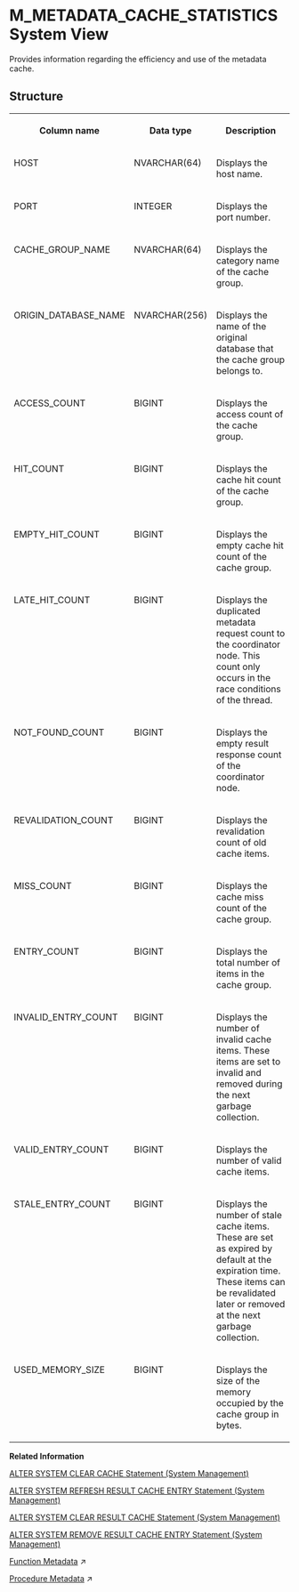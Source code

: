 <!-- loio66f4caa7c21f4feb94980ac9c43efa58 -->

# M\_METADATA\_CACHE\_STATISTICS System View

Provides information regarding the efficiency and use of the metadata cache.



## Structure


<table>
<tr>
<th valign="top">

Column name



</th>
<th valign="top">

Data type



</th>
<th valign="top">

Description



</th>
</tr>
<tr>
<td valign="top">

HOST



</td>
<td valign="top">

NVARCHAR\(64\)



</td>
<td valign="top">

Displays the host name.



</td>
</tr>
<tr>
<td valign="top">

PORT



</td>
<td valign="top">

INTEGER



</td>
<td valign="top">

Displays the port number.



</td>
</tr>
<tr>
<td valign="top">

CACHE\_GROUP\_NAME



</td>
<td valign="top">

NVARCHAR\(64\)



</td>
<td valign="top">

Displays the category name of the cache group.



</td>
</tr>
<tr>
<td valign="top">

ORIGIN\_DATABASE\_NAME



</td>
<td valign="top">

NVARCHAR\(256\)



</td>
<td valign="top">

Displays the name of the original database that the cache group belongs to.



</td>
</tr>
<tr>
<td valign="top">

ACCESS\_COUNT



</td>
<td valign="top">

BIGINT



</td>
<td valign="top">

Displays the access count of the cache group.



</td>
</tr>
<tr>
<td valign="top">

HIT\_COUNT



</td>
<td valign="top">

BIGINT



</td>
<td valign="top">

Displays the cache hit count of the cache group.



</td>
</tr>
<tr>
<td valign="top">

EMPTY\_HIT\_COUNT



</td>
<td valign="top">

BIGINT



</td>
<td valign="top">

Displays the empty cache hit count of the cache group.



</td>
</tr>
<tr>
<td valign="top">

LATE\_HIT\_COUNT



</td>
<td valign="top">

BIGINT



</td>
<td valign="top">

Displays the duplicated metadata request count to the coordinator node. This count only occurs in the race conditions of the thread.



</td>
</tr>
<tr>
<td valign="top">

NOT\_FOUND\_COUNT



</td>
<td valign="top">

BIGINT



</td>
<td valign="top">

Displays the empty result response count of the coordinator node.



</td>
</tr>
<tr>
<td valign="top">

REVALIDATION\_COUNT



</td>
<td valign="top">

BIGINT



</td>
<td valign="top">

Displays the revalidation count of old cache items.



</td>
</tr>
<tr>
<td valign="top">

MISS\_COUNT



</td>
<td valign="top">

BIGINT



</td>
<td valign="top">

Displays the cache miss count of the cache group.



</td>
</tr>
<tr>
<td valign="top">

ENTRY\_COUNT



</td>
<td valign="top">

BIGINT



</td>
<td valign="top">

Displays the total number of items in the cache group.



</td>
</tr>
<tr>
<td valign="top">

INVALID\_ENTRY\_COUNT



</td>
<td valign="top">

BIGINT



</td>
<td valign="top">

Displays the number of invalid cache items. These items are set to invalid and removed during the next garbage collection.



</td>
</tr>
<tr>
<td valign="top">

VALID\_ENTRY\_COUNT



</td>
<td valign="top">

BIGINT



</td>
<td valign="top">

Displays the number of valid cache items.



</td>
</tr>
<tr>
<td valign="top">

STALE\_ENTRY\_COUNT



</td>
<td valign="top">

BIGINT



</td>
<td valign="top">

Displays the number of stale cache items. These are set as expired by default at the expiration time. These items can be revalidated later or removed at the next garbage collection.



</td>
</tr>
<tr>
<td valign="top">

USED\_MEMORY\_SIZE



</td>
<td valign="top">

BIGINT



</td>
<td valign="top">

Displays the size of the memory occupied by the cache group in bytes.



</td>
</tr>
</table>

**Related Information**  


[ALTER SYSTEM CLEAR CACHE Statement \(System Management\)](../../010-SQL-Reference/012-SQL-Statements/alter-system-clear-cache-statement-system-management-141ad67.md "Clears resources (entries) from one or more cache instances.")

[ALTER SYSTEM REFRESH RESULT CACHE ENTRY Statement \(System Management\)](../../010-SQL-Reference/012-SQL-Statements/alter-system-refresh-result-cache-entry-statement-system-management-1ab0dbb.md "Refreshes the specified result cache entry.")

[ALTER SYSTEM CLEAR RESULT CACHE Statement \(System Management\)](../../010-SQL-Reference/012-SQL-Statements/alter-system-clear-result-cache-statement-system-management-97dca93.md "Removes all result cache entries from the system.")

[ALTER SYSTEM REMOVE RESULT CACHE ENTRY Statement \(System Management\)](../../010-SQL-Reference/012-SQL-Statements/alter-system-remove-result-cache-entry-statement-system-management-2124566.md "Removes the result cache entry for the specified cache ID.")

[Function Metadata](https://help.sap.com/viewer/d1cb63c8dd8e4c35a0f18aef632687f0/2023_2_QRC/en-US/98599d94ae4e440eaea23dfd740de41b.html "") :arrow_upper_right:

[Procedure Metadata](https://help.sap.com/viewer/d1cb63c8dd8e4c35a0f18aef632687f0/2023_2_QRC/en-US/8c59aace1caf472ebe71e6592a06b27a.html "") :arrow_upper_right:

